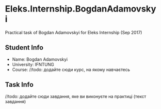 # Eleks.Internship.BogdanAdamovskyi
Practical task of Bogdan Adamovskyi for Eleks Internship (Sep 2017)
## Student Info
* Name: Bogdan Adamovskyi
* University: IFNTUNG
* Course: //todo: додайте сюди курс, на якому навчаєтесь
## Task Info
//todo: додайте сюди завдання, яке ви виконуєте на практиці (текст завдання)
